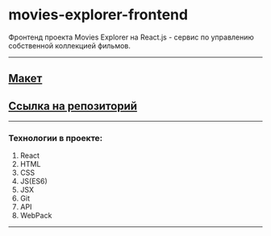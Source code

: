 # movies-explorer-frontend
Фронтенд проекта Movies Explorer на React.js - сервис по управлению собственной коллекцией фильмов.
***

## [Макет](https://disk.yandex.ru/d/tyC0Tc-gZW9nAw)
## [Ссылка на репозиторий](https://github.com/DmitrySavelev/movies-explorer-frontend/tree/level-2)
***
### Технологии в проекте:
1. React
2. HTML
3. CSS
4. JS(ES6)
5. JSX
6. Git
7. API
8. WebPack
***